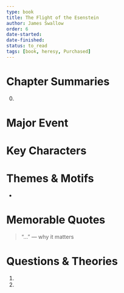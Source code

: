 ```yaml
---
type: book
title: The Flight of the Esenstein
author: James Swallow
order: 6
date-started: 
date-finished: 
status: to_read
tags: [book, heresy, Purchased]
---
```

# Chapter Summaries
0. 
 
# Major Event



# Key Characters


# Themes & Motifs
- 

# Memorable Quotes
> “...” — why it matters

# Questions & Theories
1. 
2. 